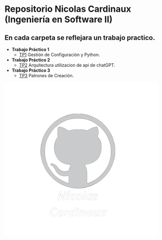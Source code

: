 # Repositorio Nicolas Cardinaux (Ingeniería en Software II)
## En cada carpeta se reflejara un trabajo practico.
   - **Trabajo Práctico 1**
     - [TP1](https://github.com/NicolasCardinaux/-UADER_IS2_Cardinaux/tree/main/TP1) Gestión de Configuración y Python. 
   - **Trabajo Práctico 2**
     - [TP2](https://github.com/NicolasCardinaux/-UADER_IS2_Cardinaux/tree/main/TP1-TP2/src/chatGPT) Arquitectura utilizacion de api de chatGPT.
   - **Trabajo Práctico 3**
     - [TP3](https://github.com/NicolasCardinaux/-UADER_IS2_Cardinaux/tree/main/TP1-TP2-TP3/src/TP3) Patrones de Creación.


   
     
![Nicolas Cardinaux](Nicolas_Cardinaux.png)
